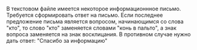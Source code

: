 В текстовом  файле  имеется  некоторое   информационнное письмо. Требуется сформировать ответ на письмо. Если  последнее предложение письма является  вопросом,  начинающимся  со  слова  "кто", то слово "кто"  заменяется  словами  "конь в пальто",  а  знак вопроса заменяется на знак восклицания. В противном случае нужно дать ответ: "Спасибо за информацию"
